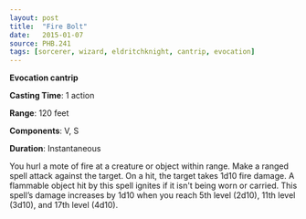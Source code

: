 ```yaml
---
layout: post
title:  "Fire Bolt"
date:   2015-01-07
source: PHB.241
tags: [sorcerer, wizard, eldritchknight, cantrip, evocation]
---
```


**Evocation cantrip**

**Casting Time**: 1 action

**Range**: 120 feet

**Components**: V, S

**Duration**: Instantaneous

You hurl a mote of fire at a creature or object within range. Make a ranged spell attack against the target. On a hit, the target takes 1d10 fire damage. A flammable object hit by this spell ignites if it isn't being worn or carried. This spell’s damage increases by 1d10 when you reach 5th level (2d10), 11th level (3d10), and 17th level (4d10).
